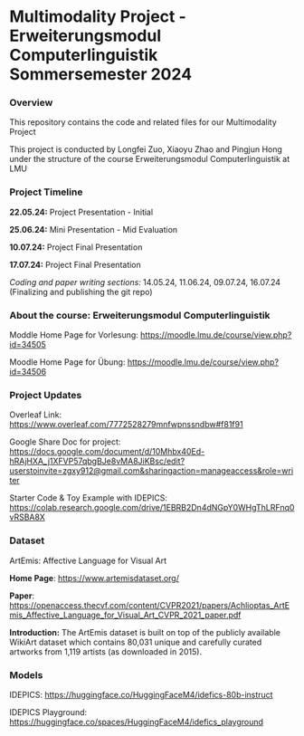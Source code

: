 # Multimodality Project - Erweiterungsmodul Computerlinguistik Sommersemester 2024

### Overview
This repository contains the code and related files for our Multimodality Project

This project is conducted by Longfei Zuo, Xiaoyu Zhao and Pingjun Hong under the structure of the course Erweiterungsmodul Computerlinguistik at LMU

### Project Timeline
**22.05.24:** Project Presentation - Initial

**25.06.24:** Mini Presentation - Mid Evaluation 

**10.07.24:** Project Final Presentation

**17.07.24:** Project Final Presentation

*Coding and paper writing sections:* 14.05.24, 11.06.24, 09.07.24, 16.07.24 (Finalizing and publishing the git repo)

### About the course: Erweiterungsmodul Computerlinguistik
Moddle Home Page for Vorlesung: https://moodle.lmu.de/course/view.php?id=34505

Moodle Home Page for Übung: https://moodle.lmu.de/course/view.php?id=34506

### Project Updates
Overleaf Link: https://www.overleaf.com/7772528279mnfwpnssndbw#f81f91

Google Share Doc for project: https://docs.google.com/document/d/10Mhbx40Ed-hRAjHXA_j1XFVP57qbgBJe8vMA8JiKBsc/edit?userstoinvite=zgxy912@gmail.com&sharingaction=manageaccess&role=writer

Starter Code & Toy Example with IDEPICS: https://colab.research.google.com/drive/1EBRB2Dn4dNGpY0WHgThLRFnq0vRSBA8X

### Dataset
ArtEmis: Affective Language for Visual Art

**Home Page**: https://www.artemisdataset.org/

**Paper**: https://openaccess.thecvf.com/content/CVPR2021/papers/Achlioptas_ArtEmis_Affective_Language_for_Visual_Art_CVPR_2021_paper.pdf 

**Introduction:**
The ArtEmis dataset is built on top of the publicly available WikiArt dataset which contains 80,031 unique and carefully curated artworks from 1,119 artists (as downloaded in 2015).

### Models
IDEPICS: https://huggingface.co/HuggingFaceM4/idefics-80b-instruct 

IDEPICS Playground: https://huggingface.co/spaces/HuggingFaceM4/idefics_playground




